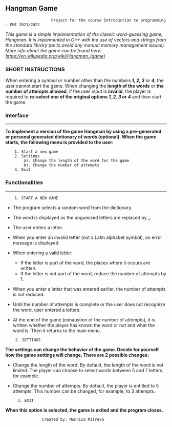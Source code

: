## Hangman Game
                        Project for the course Introduction to programming - FMI 2021/2022
   
_This game is a simple implementation of the classic word-guessing game, Hangman. It is implemented in C++ with the use of vectors and strings from the standard library (as to avoid any manual memory management issues). More info about the game can be found here: https://en.wikipedia.org/wiki/Hangman_(game)_

### SHORT INSTRUCTIONS
When entering a symbol or number other than the numbers _**1, 2, 3**_ or _**4**_, the user cannot start the game. When changing the **length of the words** or **the number of attempts allowed**, if the user input is **invalid**, the player is required to **re-select one of the original options _**1, 2, 3**_ or _**4**_** and then start the game.

### Interface
---
**To implement a version of the game Hangman by using a pre-generated or personal generated dictionary of words (optional). 
When the game starts, the following menu is provided to the user:**
   
        1. Start a new game
        2. Settings
            a). Change the length of the word for the game
            b). Change the number of attempts
        3. Exit 
     
### Functionalities
  ---
        1. START A NEW GAME
    
- The program selects a random word from the dictionary. 
- The word is displayed as the unguessed letters are replaced by _.
- The user enters a letter. 
- When you enter an invalid letter (not a Latin alphabet symbol), an error message is displayed.
- When entering a valid letter:
    - If the letter is part of the word, the places where it occurs are written.
    - If the letter is not part of the word, reduce the number of attempts by 1.
 - When you enter a letter that was entered earlier, the number of attempts is not reduced.
 - Until the number of attempts is complete or the user does not recognize the word, user entered a letters.
 - At the end of the game (exhaustion of the number of attempts), it is written whether the player has known the word or      not and what the word is. Then it returns to the main menu.

        2. SETTINGS

**The settings can change the behavior of the game. Decide for yourself how the game settings will change.
There are 2 possible changes:**
- Change the length of the word. By default, the length of the word is not limited. The player can choose to select words   between 5 and 7 letters, for example.
- Change the number of attempts. By default, the player is entitled to 5 attempts. This number can be changed, for example,   to 3 attempts.

        3. EXIT

**When this option is selected, the game is exited and the program closes.**




                    Created by: Monnica Mitreva
